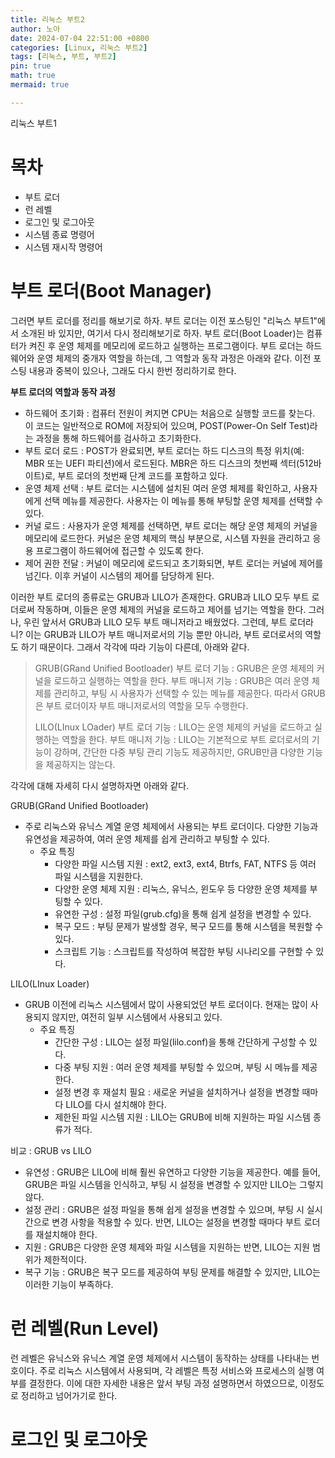 ```yaml
---
title: 리눅스 부트2
author: 노아
date: 2024-07-04 22:51:00 +0800
categories: [Linux, 리눅스 부트2]
tags: [리눅스, 부트, 부트2]
pin: true
math: true
mermaid: true

---
```

리눅스 부트1

# 목차

- 부트 로더
- 런 레벨
- 로그인 및 로그아웃
- 시스템 종료 명령어
- 시스템 재시작 명령어

# 부트 로더(Boot Manager)

그러면 부트 로더를 정리를 해보기로 하자. 부트 로더는 이전 포스팅인 "리눅스 부트1"에서 소개된 바 있지만, 여기서 다시 정리해보기로 하자. 부트 로더(Boot Loader)는 컴퓨터가 켜진 후 운영 체제를 메모리에 로드하고 실행하는 프로그램이다. 부트 로더는 하드웨어와 운영 체제의 중개자 역할을 하는데, 그 역할과 동작 과정은 아래와 같다. 이전 포스팅 내용과 중복이 있으나, 그래도 다시 한번 정리하기로 한다.

<b>부트 로더의 역할과 동작 과정</b>
- 하드웨어 초기화 : 컴퓨터 전원이 켜지면 CPU는 처음으로 실행할 코드를 찾는다. 이 코드는 일반적으로 ROM에 저장되어 있으며, POST(Power-On Self Test)라는 과정을 통해 하드웨어를 검사하고 초기화한다.
- 부트 로더 로드 : POST가 완료되면, 부트 로더는 하드 디스크의 특정 위치(예: MBR 또는 UEFI 파티션)에서 로드된다. MBR은 하드 디스크의 첫번째 섹터(512바이트)로, 부트 로더의 첫번째 단계 코드를 포함하고 있다.
- 운영 체제 선택 : 부트 로더는 시스템에 설치된 여러 운영 체제를 확인하고, 사용자에게 선택 메뉴를 제공한다. 사용자는 이 메뉴를 통해 부팅할 운영 체제를 선택할 수 있다.
- 커널 로드 : 사용자가 운영 체제를 선택하면, 부트 로더는 해당 운영 체제의 커널을 메모리에 로드한다. 커널은 운영 체제의 핵심 부분으로, 시스템 자원을 관리하고 응용 프로그램이 하드웨어에 접근할 수 있도록 한다. 
- 제어 권한 전달 : 커널이 메모리에 로드되고 초기화되면, 부트 로더는 커널에 제어를 넘긴다. 이후 커널이 시스템의 제어를 담당하게 된다.

이러한 부트 로더의 종류로는 GRUB과 LILO가 존재한다. GRUB과 LILO 모두 부트 로더로써 작동하며, 이들은 운영 체제의 커널을 로드하고 제어를 넘기는 역할을 한다. 그러나, 우린 앞서서 GRUB과 LILO 모두 부트 매니저라고 배웠었다. 그런데, 부트 로더라니? 이는 GRUB과 LILO가 부트 매니저로서의 기능 뿐만 아니라, 부트 로더로서의 역할도 하기 때문이다. 그래서 각각에 따라 기능이 다른데, 아래와 같다.

> GRUB(GRand Unified Bootloader)
> 부트 로더 기능 : GRUB은 운영 체제의 커널을 로드하고 실행하는 역할을 한다.
> 부트 매니저 기능 : GRUB은 여러 운영 체제를 관리하고, 부팅 시 사용자가 선택할 수 있는 메뉴를 제공한다. 따라서 GRUB은 부트 로더이자 부트 매니저로서의 역할을 모두 수행한다. 
>
> LILO(LInux LOader)
> 부트 로더 기능 : LILO는 운영 체제의 커널을 로드하고 실행하는 역할을 한다.
> 부트 매니저 기능 : LILO는 기본적으로 부트 로더로서의 기능이 강하며, 간단한 다중 부팅 관리 기능도 제공하지만, GRUB만큼 다양한 기능을 제공하지는 않는다. 

각각에 대해 자세히 다시 설명하자면 아래와 같다.

GRUB(GRand Unified Bootloader)
- 주로 리눅스와 유닉스 계열 운영 체제에서 사용되는 부트 로더이다. 다양한 기능과 유연성을 제공하여, 여러 운영 체제를 쉽게 관리하고 부팅할 수 있다.
  - 주요 특징
    - 다양한 파일 시스템 지원 : ext2, ext3, ext4, Btrfs, FAT, NTFS 등 여러 파일 시스템을 지원한다.
    - 다양한 운영 체제 지원 : 리눅스, 유닉스, 윈도우 등 다양한 운영 체제를 부팅할 수 있다.
    - 유연한 구성 : 설정 파일(grub.cfg)을 통해 쉽게 설정을 변경할 수 있다. 
    - 복구 모드 : 부팅 문제가 발생할 경우, 복구 모드를 통해 시스템을 복원할 수 있다.
    - 스크립트 기능 : 스크립트를 작성하여 복잡한 부팅 시나리오를 구현할 수 있다.

LILO(LInux Loader)
- GRUB 이전에 리눅스 시스템에서 많이 사용되었던 부트 로더이다. 현재는 많이 사용되지 않지만, 여전히 일부 시스템에서 사용되고 있다.
  - 주요 특징
    - 간단한 구성 : LILO는 설정 파일(lilo.conf)을 통해 간단하게 구성할 수 있다.
    - 다중 부팅 지원 : 여러 운영 체제를 부팅할 수 있으며, 부팅 시 메뉴를 제공한다.
    - 설정 변경 후 재설치 필요 : 새로운 커널을 설치하거나 설정을 변경할 때마다 LILO를 다시 설치해야 한다.
    - 제한된 파일 시스템 지원 : LILO는 GRUB에 비해 지원하는 파일 시스템 종류가 적다. 

비교 : GRUB vs LILO
- 유연성 : GRUB은 LILO에 비해 훨씬 유연하고 다양한 기능을 제공한다. 예를 들어, GRUB은 파일 시스템을 인식하고, 부팅 시 설정을 변경할 수 있지만 LILO는 그렇지 않다. 
- 설정 관리 : GRUB은 설정 파일을 통해 쉽게 설정을 변경할 수 있으며, 부팅 시 실시간으로 변경 사항을 적용할 수 있다. 반면, LILO는 설정을 변경할 때마다 부트 로더를 재설치해야 한다. 
- 지원 : GRUB은 다양한 운영 체제와 파일 시스템을 지원하는 반면, LILO는 지원 범위가 제한적이다.
- 복구 기능 : GRUB은 복구 모드를 제공하여 부팅 문제를 해결할 수 있지만, LILO는 이러한 기능이 부족하다.


# 런 레벨(Run Level)

런 레벨은 유닉스와 유닉스 계열 운영 체제에서 시스템이 동작하는 상태를 나타내는 번호이다. 주로 리눅스 시스템에서 사용되며, 각 레벨은 특정 서비스와 프로세스의 실행 여부를 결정한다. 이에 대한 자세한 내용은 앞서 부팅 과정 설명하면서 하였으므로, 이정도로 정리하고 넘어가기로 한다.


# 로그인 및 로그아웃